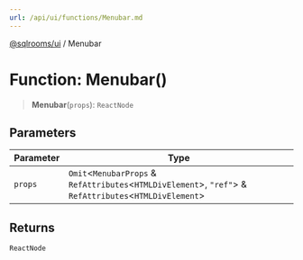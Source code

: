```yaml
---
url: /api/ui/functions/Menubar.md
---
```

[@sqlrooms/ui](../index.md) / Menubar

# Function: Menubar()

> **Menubar**(`props`): `ReactNode`

## Parameters

| Parameter | Type |
| ------ | ------ |
| `props` | `Omit`<`MenubarProps` & `RefAttributes`<`HTMLDivElement`>, `"ref"`> & `RefAttributes`<`HTMLDivElement`> |

## Returns

`ReactNode`
